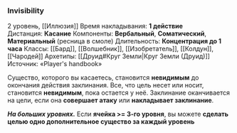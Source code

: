 ### Invisibility

2 уровень, [[Иллюзия]]
Время накладывания: **1 действие**
Дистанция: **Касание**
Компоненты: **Вербальный**, **Соматический**, **Материальный** (ресница в смоле)
Длительность: **Концентрация до 1 часа**
Классы: [[Бард]], [[Волшебник]], [[Изобретатель]], [[Колдун]], [[Чародей]]
Архетипы: [[Друид#Круг Земли|Круг Земли (Друид)]]
Источник: «Player's handbook»

Существо, которого вы касаетесь, становится **невидимым** до окончания действия заклинания. Все, что цель несет или носит, становится **невидимым**, пока остается у неё. Заклинание оканчивается на цели, если она **совершает атаку** или **накладывает заклинание**.

**_На больших уровнях._** Если **ячейка >= 3-го уровня**, вы можете **сделать целью одно дополнительное существо за каждый уровень**